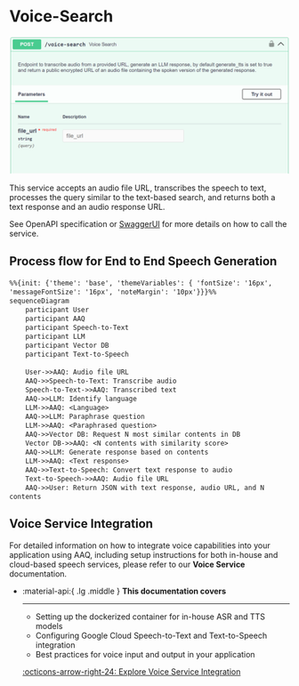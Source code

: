 # Voice-Search

![Voice-Search endpoint](./voice-search.png)

This service accepts an audio file URL, transcribes the speech to text, processes the query similar to the text-based search, and returns both a text response and an audio response URL.

See OpenAPI specification or [SwaggerUI](index.md/#swaggerui) for more details on how to call the service.

## Process flow for End to End Speech Generation

```mermaid
%%{init: {'theme': 'base', 'themeVariables': { 'fontSize': '16px', 'messageFontSize': '16px', 'noteMargin': '10px'}}}%%
sequenceDiagram
    participant User
    participant AAQ
    participant Speech-to-Text
    participant LLM
    participant Vector DB
    participant Text-to-Speech

    User->>AAQ: Audio file URL
    AAQ->>Speech-to-Text: Transcribe audio
    Speech-to-Text->>AAQ: Transcribed text
    AAQ->>LLM: Identify language
    LLM->>AAQ: <Language>
    AAQ->>LLM: Paraphrase question
    LLM->>AAQ: <Paraphrased question>
    AAQ->>Vector DB: Request N most similar contents in DB
    Vector DB->>AAQ: <N contents with similarity score>
    AAQ->>LLM: Generate response based on contents
    LLM->>AAQ: <Text response>
    AAQ->>Text-to-Speech: Convert text response to audio
    Text-to-Speech->>AAQ: Audio file URL
    AAQ->>User: Return JSON with text response, audio URL, and N contents

```

## Voice Service Integration

For detailed information on how to integrate voice capabilities into your application using AAQ, including setup instructions for both in-house and cloud-based speech services, please refer to our **Voice Service** documentation.

<div class="grid cards" markdown>

- :material-api:{ .lg .middle } __This documentation covers__

    ---

    - Setting up the dockerized container for in-house ASR and TTS models
    - Configuring Google Cloud Speech-to-Text and Text-to-Speech integration
    - Best practices for voice input and output in your application

    [:octicons-arrow-right-24: Explore Voice Service Integration](../voice-service/index.md)

</div>
